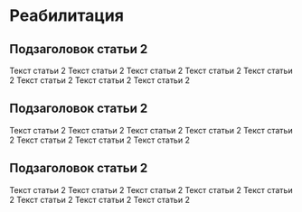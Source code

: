 # Реабилитация
## Подзаголовок статьи 2
Текст статьи 2 Текст статьи 2 Текст статьи 2 Текст статьи 2 Текст статьи 2 Текст статьи 2 Текст статьи 2 Текст статьи 2

## Подзаголовок статьи 2
Текст статьи 2 Текст статьи 2 Текст статьи 2 Текст статьи 2 Текст статьи 2 Текст статьи 2 Текст статьи 2 Текст статьи 2 

## Подзаголовок статьи 2
Текст статьи 2 Текст статьи 2 Текст статьи 2 Текст статьи 2 Текст статьи 2 Текст статьи 2 Текст статьи 2 Текст статьи 2 